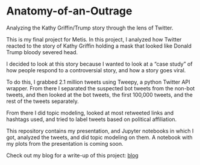 # Anatomy-of-an-Outrage
Analyzing the Kathy Griffin/Trump story through the lens of Twitter.

This is my final project for Metis. In this project, I analyzed how Twitter reacted to the story of Kathy Griffin holding a mask that looked like Donald Trump bloody severed head.

I decided to look at this story because I wanted to look at a “case study” of  how people respond to a controversial story, and how a story goes viral.

To do this, I grabbed 2.1 million tweets using Tweepy, a python Twitter API wrapper. From there I separated the suspected bot tweets from the non-bot tweets, and then looked at the bot tweets, the first 100,000 tweets, and the rest of the tweets separately. 

From there I did topic modeling, looked at most retweeted links and hashtags used, and tried to label tweets based on political affiliation.

This repository contains my presentation, and Jupyter  notebooks in which I got, analyzed the tweets, and did topic modeling on them. A notebook with my plots from the presentation is coming soon.

Check out my blog for a write-up of this project: [blog](https://adbeyer23.github.io/)
